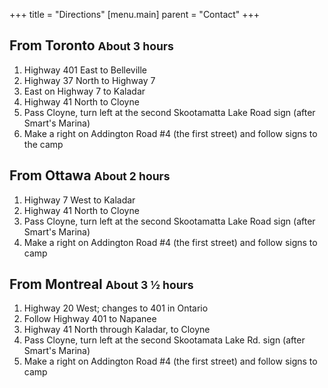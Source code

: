 +++
title = "Directions"
[menu.main]
parent = "Contact"
+++

## From Toronto <small class="text-muted">About 3 hours</small>

1. Highway 401 East to Belleville
2. Highway 37 North to Highway 7
3. East on Highway 7 to Kaladar
4. Highway 41 North to Cloyne
5. Pass Cloyne, turn left at the second Skootamatta Lake Road sign (after Smart's Marina)
6. Make a right on Addington Road #4 (the first street) and follow signs to the camp

## From Ottawa <small class="text-muted">About 2 hours</small>

1. Highway 7 West to Kaladar
2. Highway 41 North to Cloyne
3. Pass Cloyne, turn left at the second Skootamatta Lake Road sign (after Smart's Marina)
4. Make a right on Addington Road #4 (the first street) and follow signs to camp

## From Montreal <small class="text-muted">About 3 &frac12; hours</small>

1. Highway 20 West; changes to 401 in Ontario
2. Follow Highway 401 to Napanee
3. Highway 41 North through Kaladar, to Cloyne
4. Pass Cloyne, turn left at the second Skootamata Lake Rd. sign (after Smart's Marina)
5. Make a right on Addington Road #4 (the first street) and follow signs to camp

<div id="map" class="full-width"></div>
<script defer src="//maps.googleapis.com/maps/api/js?key=AIzaSyCGcNfQyA-oI_bh2qLzbjTNMtmEpZwfOsY&callback=initMap"></script>
